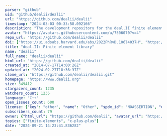 ```yaml
---
parser: "github"
uid: "github/dealii/dealii"
url: "https://github.com/dealii/dealii"
timestamp: "2024-03-03 00:33:58.092166"
description: "The development repository for the deal.II finite element library."
avatar: "https://avatars.githubusercontent.com/u/7506070?v=4"
repo_url: "https://github.com/dealii/dealii"
doi: ["https://ui.adsabs.harvard.edu/abs/2022PhRvD.106l4037H", "https://ui.adsabs.harvard.edu/abs/2019arXiv191013247A", "https://ui.adsabs.harvard.edu/abs/2024ascl.soft01007A/abstract"]
title: "deal.II: Finite element library"
name: "dealii"
full_name: "dealii/dealii"
html_url: "https://github.com/dealii/dealii"
created_at: "2014-07-17T14:00:26Z"
updated_at: "2024-02-27T18:36:37Z"
clone_url: "https://github.com/dealii/dealii.git"
homepage: "https://www.dealii.org"
size: 349412
stargazers_count: 1235
watchers_count: 1235
language: "C++"
open_issues_count: 600
license: {"key": "other", "name": "Other", "spdx_id": "NOASSERTION", "url": null, "node_id": "MDc6TGljZW5zZTA="}
subscribers_count: 79
owner: {"html_url": "https://github.com/dealii", "avatar_url": "https://avatars.githubusercontent.com/u/7506070?v=4", "login": "dealii", "type": "Organization"}
topics: ["finite-elements", "c-plus-plus"]
date: "2024-09-21 14:23:41.836282"
---
```


